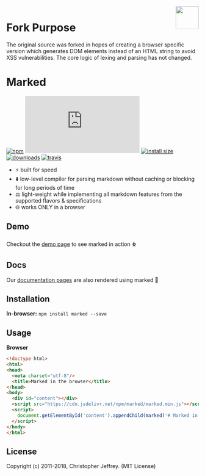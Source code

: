 <a href="https://marked.js.org">
  <img width="60px" height="60px" src="https://marked.js.org/img/logo-black.svg" align="right" />
</a>

# Fork Purpose

The original source was forked in hopes of creating a browser specific version which generates DOM elements instead of an HTML string to avoid XSS vulnerabilities. The core logic of lexing and parsing has not changed.

# Marked

[![npm](https://img.shields.io/npm/v/marked.svg)](https://www.npmjs.com/package/marked)
[![gzip size](http://img.badgesize.io/https://cdn.jsdelivr.net/npm/marked@0.3.19/marked.min.js?compression=gzip)](https://cdn.jsdelivr.net/npm/marked@0.3.19/marked.min.js)
[![install size](https://packagephobia.now.sh/badge?p=marked@0.3.19)](https://packagephobia.now.sh/result?p=marked@0.3.19)
[![downloads](https://img.shields.io/npm/dt/marked.svg)](https://www.npmjs.com/package/marked)
[![travis](https://travis-ci.org/markedjs/marked.svg?branch=master)](https://travis-ci.org/markedjs/marked)

- ⚡ built for speed
- ⬇️ low-level compiler for parsing markdown without caching or blocking for long periods of time
- ⚖️ light-weight while implementing all markdown features from the supported flavors & specifications
- 🌐 works ONLY in a browser

## Demo

Checkout the [demo page](https://marked.js.org/demo/) to see marked in action ⛹️

## Docs

Our [documentation pages](https://marked.js.org) are also rendered using marked 💯

## Installation

**In-browser:** `npm install marked --save`

## Usage

**Browser**

```html
<!doctype html>
<html>
<head>
  <meta charset="utf-8"/>
  <title>Marked in the browser</title>
</head>
<body>
  <div id="content"></div>
  <script src="https://cdn.jsdelivr.net/npm/marked/marked.min.js"></script>
  <script>
    document.getElementById('content').appendChild(marked('# Marked in the browser\n\nRendered by **marked**.'));
  </script>
</body>
</html>
```

## License

Copyright (c) 2011-2018, Christopher Jeffrey. (MIT License)

